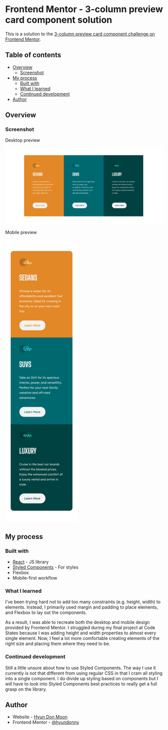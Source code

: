# Frontend Mentor - 3-column preview card component solution

This is a solution to the [3-column preview card component challenge on Frontend Mentor](https://www.frontendmentor.io/challenges/3column-preview-card-component-pH92eAR2-).

## Table of contents

- [Overview](#overview)
  - [Screenshot](#screenshot)
- [My process](#my-process)
  - [Built with](#built-with)
  - [What I learned](#what-i-learned)
  - [Continued development](#continued-development)
- [Author](#author)

## Overview

### Screenshot

Desktop preview

![](./src/screenshots/Desktop.png)

Mobile preview

<img src="./src/screenshots/Mobile.png" height="900" />

## My process

### Built with

- [React](https://reactjs.org/) - JS library
- [Styled Components](https://styled-components.com/) - For styles
- Flexbox
- Mobile-first workflow

### What I learned

I've been trying hard not to add too many constraints (e.g. height, width) to elements. Instead, I primarily used margin and padding to place elements, and Flexbox to lay out the components.

As a result, I was able to recreate both the desktop and mobile design provided by Frontend Mentor. I struggled during my final project at Code States because I was adding height and width properties to almost every single element. Now, I feel a lot more comfortable creating elements of the right size and placing them where they need to be.

### Continued development

Still a little unsure about how to use Styled Components. The way I use it currently is not that different from using regular CSS in that I cram all styling into a single component. I do divide up styling based on components but I will have to look into Styled Components best practices to really get a full grasp on the library.

## Author

- Website - [Hyun Don Moon](https://velog.io/@hyundonny)
- Frontend Mentor - [@hyundonny](https://www.frontendmentor.io/profile/hyundonny)
